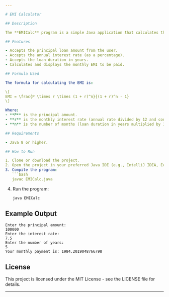 ```yaml
---

# EMI Calculator

## Description

The **EMICalc** program is a simple Java application that calculates the monthly payment (EMI) on a loan based on the principal amount, interest rate, and loan duration in years. The user is prompted to input these values, and the program calculates the EMI using the standard formula for EMI calculation.

## Features

- Accepts the principal loan amount from the user.
- Accepts the annual interest rate (as a percentage).
- Accepts the loan duration in years.
- Calculates and displays the monthly EMI to be paid.

## Formula Used

The formula for calculating the EMI is:

\[
EMI = \frac{P \times r \times (1 + r)^n}{(1 + r)^n - 1}
\]

Where:
- **P** is the principal amount.
- **r** is the monthly interest rate (annual rate divided by 12 and converted to a decimal).
- **n** is the number of months (loan duration in years multiplied by 12).

## Requirements

- Java 8 or higher.

## How to Run

1. Clone or download the project.
2. Open the project in your preferred Java IDE (e.g., IntelliJ IDEA, Eclipse) or a text editor.
3. Compile the program:
   ```bash
   javac EMICalc.java
   ```
4. Run the program:
   ```bash
   java EMICalc
   ```

## Example Output

```
Enter the principal amount: 
100000
Enter the interest rate: 
7.5
Enter the number of years: 
5
Your monthly payment is: 1984.2019048766798
```

## License

This project is licensed under the MIT License - see the LICENSE file for details.

---
```

